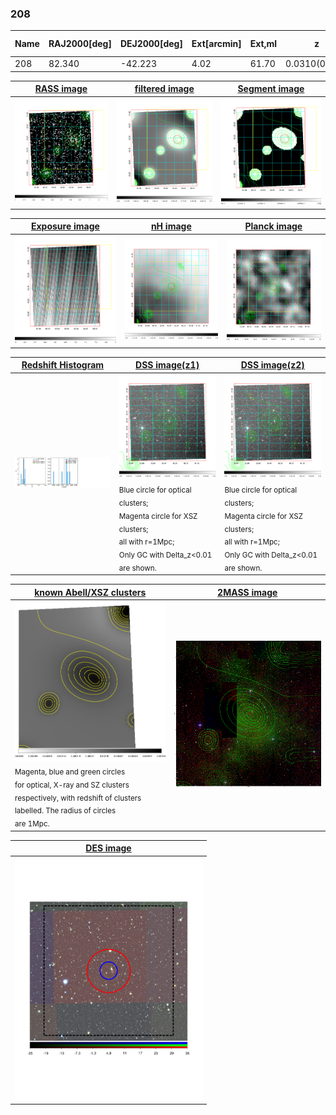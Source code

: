 <div STYLE="page-break-after: always;"></div>

### 208

|Name|RAJ2000[deg]|DEJ2000[deg] |Ext[arcmin]| Ext,ml | z | z_src| C|GC(XSZ,Delta_z<0.01)| GC(OPT,Delta_z<0.01)|GC| R_sig[arcmin] | R500[arcmin] | R500[Mpc]| CRsig[c/s] | CR500[c/s] |L500[1E44 erg/s]|F500[1E-12 erg/s/cm^2]| M500[1E14 Msun]|Tx[keV]|Cnt_sig|Beta|Rc[arcmin]|Comment|Alias|
|---|---|---|---|---|---|------|---|--------|---------|----------|---|---|---|---|---|---|---|---|---|---|---|---|---|---|
|208| 82.340| -42.223| 4.02| 61.70| 0.0310(0.000)| -| G| -| -| -| 14.825| 13.548| 0.504| 0.136(0.035)| 0.134(0.034)| 0.043(0.008)| 1.937(0.373)| 0.37(0.04)| 1.18(0.07)| 116.7| 0.880(-0.107+0.082)| 6.189(-1.009+0.774)| $z$ of BCG| t197|

|[RASS image](../image/208/208_img.pdf)|[filtered image](../image/208/208_fil.pdf)|[Segment image](../image/208/208_seg.pdf)|
|-------------------|--------------------|-------------------|
| <img src="../image/208/208_img.png" width="300">  | <img src="../image/208/208_fil.png" width="300">   | <img src="../image/208/208_seg.png" width="300">  |

|[Exposure image](../image/208/208_mex.pdf)| [nH image](../image/208/208_nh.pdf)| [Planck image](../image/208/208_p.pdf)|
|-------------------|--------------------|-------------------|
|<img src="../image/208/208_mex.png" width="300">   | <img src="../image/208/208_nh.png" width="300">    | <img src="../image/208/208_p.png" width="300"> |

|[Redshift Histogram](../image/208/208_zg.pdf) | [DSS image(z1)](../image/208/208_dss_z1.pdf)      |  [DSS image(z2)](../image/208/208_dss_z2.pdf)    |
|-------------------|--------------------|-------------------|
|<img src="../image/208/208_zg.png" width="300"> |<img src="../image/208/208_dss_z1.png" width="300"> <sub><br>Blue circle for optical clusters; <br>Magenta circle for XSZ clusters; <br>all with r=1Mpc; <br>Only GC with Delta_z<0.01 are shown. </sub>| <img src="../image/208/208_dss_z2.png" width="300"><sub><br>Blue circle for optical clusters; <br>Magenta circle for XSZ clusters; <br>all with r=1Mpc; <br>Only GC with Delta_z<0.01 are shown. </sub> |

|[known Abell/XSZ clusters](../image/208/208_gc.pdf) | [2MASS image](../image/208/208_2mass.pdf)      |
|-------------------|-------------------|
|<img src=../image/208/208_gc.png width="300"> <br><sub>Magenta, blue and green circles <br>for optical, X-ray and SZ clusters <br>respectively, with redshift of clusters <br>labelled. The radius of circles <br>are 1Mpc.</sub>|<img src="../image/208/208_2mass.png" width="300">  |

|[DES image](../image/208/208_des.pdf)   |
|-------------------|
| <img src="../image/208/208_des.pdf" width="300">  |
